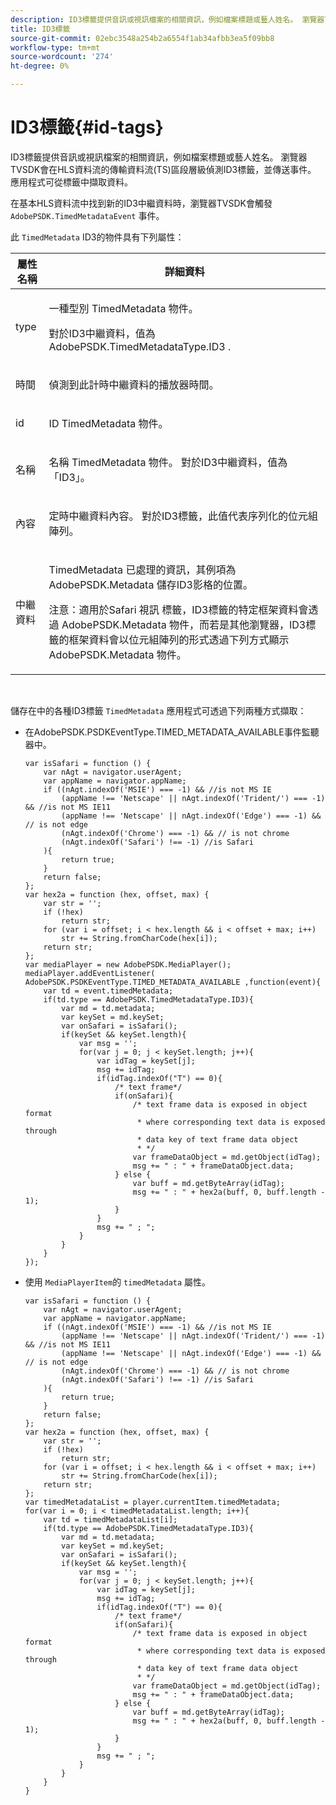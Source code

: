 ```yaml
---
description: ID3標籤提供音訊或視訊檔案的相關資訊，例如檔案標題或藝人姓名。 瀏覽器TVSDK會在HLS資料流的傳輸資料流(TS)區段層級偵測ID3標籤，並傳送事件。 應用程式可從標籤中擷取資料。
title: ID3標籤
source-git-commit: 02ebc3548a254b2a6554f1ab34afbb3ea5f09bb8
workflow-type: tm+mt
source-wordcount: '274'
ht-degree: 0%

---
```


# ID3標籤{#id-tags}

ID3標籤提供音訊或視訊檔案的相關資訊，例如檔案標題或藝人姓名。 瀏覽器TVSDK會在HLS資料流的傳輸資料流(TS)區段層級偵測ID3標籤，並傳送事件。 應用程式可從標籤中擷取資料。

在基本HLS資料流中找到新的ID3中繼資料時，瀏覽器TVSDK會觸發 `AdobePSDK.TimedMetadataEvent` 事件。

此 `TimedMetadata` ID3的物件具有下列屬性：

<table id="table_6C61886187FB44B4B9821E4B00200018"> 
 <thead> 
  <tr> 
   <th colname="col1" class="entry"> 屬性名稱 </th> 
   <th colname="col2" class="entry"> 詳細資料 </th> 
  </tr> 
 </thead>
 <tbody> 
  <tr> 
   <td colname="col1"> <p> <span class="codeph"> type </span> </p> </td> 
   <td colname="col2"> <p>一種型別 <span class="codeph"> TimedMetadata </span> 物件。 </p> <p>對於ID3中繼資料，值為 <span class="codeph"> AdobePSDK.TimedMetadataType.ID3 </span>. </p> </td> 
  </tr> 
  <tr> 
   <td colname="col1"> <p> <span class="codeph"> 時間 </span> </p> </td> 
   <td colname="col2"> <p> 偵測到此計時中繼資料的播放器時間。 </p> </td> 
  </tr> 
  <tr> 
   <td colname="col1"> <p> <span class="codeph"> id </span> </p> </td> 
   <td colname="col2"> <p>ID <span class="codeph"> TimedMetadata </span> 物件。 </p> </td> 
  </tr> 
  <tr> 
   <td colname="col1"> <p> <span class="codeph"> 名稱 </span> </p> </td> 
   <td colname="col2"> <p>名稱 <span class="codeph"> TimedMetadata </span> 物件。 對於ID3中繼資料，值為「ID3」。 </p> </td> 
  </tr> 
  <tr> 
   <td colname="col1"> <p> <span class="codeph"> 內容 </span> </p> </td> 
   <td colname="col2"> <p>定時中繼資料內容。 對於ID3標籤，此值代表序列化的位元組陣列。 </p> </td> 
  </tr> 
  <tr> 
   <td colname="col1"> <p> <span class="codeph"> 中繼資料 </span> </p> </td> 
   <td colname="col2"> <p> <span class="codeph"> TimedMetadata </span> 已處理的資訊，其例項為 <span class="codeph"> AdobePSDK.Metadata </span> 儲存ID3影格的位置。 </p> <p> <p>注意：適用於Safari <span class="codeph"> 視訊 </span> 標籤，ID3標籤的特定框架資料會透過 <span class="codeph"> AdobePSDK.Metadata </span> 物件，而若是其他瀏覽器，ID3標籤的框架資料會以位元組陣列的形式透過下列方式顯示 <span class="codeph"> AdobePSDK.Metadata </span> 物件。 </p> </p> </td> 
  </tr> 
 </tbody> 
</table>

&#x200B;

儲存在中的各種ID3標籤 `TimedMetadata` 應用程式可透過下列兩種方式擷取：

* 在AdobePSDK.PSDKEventType.TIMED_METADATA_AVAILABLE事件監聽器中。

  ```
  var isSafari = function () { 
      var nAgt = navigator.userAgent; 
      var appName = navigator.appName; 
      if ((nAgt.indexOf('MSIE') === -1) && //is not MS IE 
          (appName !== 'Netscape' || nAgt.indexOf('Trident/') === -1) && //is not MS IE11 
          (appName !== 'Netscape' || nAgt.indexOf('Edge') === -1) && // is not edge 
          (nAgt.indexOf('Chrome') === -1) && // is not chrome 
          (nAgt.indexOf('Safari') !== -1) //is Safari 
      ){ 
          return true; 
      } 
      return false; 
  }; 
  var hex2a = function (hex, offset, max) { 
      var str = ''; 
      if (!hex) 
          return str; 
      for (var i = offset; i < hex.length && i < offset + max; i++) 
          str += String.fromCharCode(hex[i]); 
      return str; 
  }; 
  var mediaPlayer = new AdobePSDK.MediaPlayer(); 
  mediaPlayer.addEventListener( AdobePSDK.PSDKEventType.TIMED_METADATA_AVAILABLE ,function(event){ 
      var td = event.timedMetadata; 
      if(td.type == AdobePSDK.TimedMetadataType.ID3){ 
          var md = td.metadata; 
          var keySet = md.keySet; 
          var onSafari = isSafari(); 
          if(keySet && keySet.length){ 
              var msg = ''; 
              for(var j = 0; j < keySet.length; j++){ 
                  var idTag = keySet[j]; 
                  msg += idTag; 
                  if(idTag.indexOf("T") == 0){ 
                      /* text frame*/ 
                      if(onSafari){ 
                          /* text frame data is exposed in object format 
                           * where corresponding text data is exposed through 
                           * data key of text frame data object 
                           * */ 
                          var frameDataObject = md.getObject(idTag); 
                          msg += " : " + frameDataObject.data; 
                      } else { 
                          var buff = md.getByteArray(idTag); 
                          msg += " : " + hex2a(buff, 0, buff.length - 1); 
                      } 
                  } 
                  msg += " ; "; 
              } 
          } 
      } 
  }); 
  ```

* 使用 `MediaPlayerItem`的 `timedMetadata` 屬性。

  ```
  var isSafari = function () { 
      var nAgt = navigator.userAgent; 
      var appName = navigator.appName; 
      if ((nAgt.indexOf('MSIE') === -1) && //is not MS IE 
          (appName !== 'Netscape' || nAgt.indexOf('Trident/') === -1) && //is not MS IE11 
          (appName !== 'Netscape' || nAgt.indexOf('Edge') === -1) && // is not edge 
          (nAgt.indexOf('Chrome') === -1) && // is not chrome 
          (nAgt.indexOf('Safari') !== -1) //is Safari 
      ){ 
          return true; 
      } 
      return false; 
  }; 
  var hex2a = function (hex, offset, max) { 
      var str = ''; 
      if (!hex) 
          return str; 
      for (var i = offset; i < hex.length && i < offset + max; i++) 
          str += String.fromCharCode(hex[i]); 
      return str; 
  }; 
  var timedMetadataList = player.currentItem.timedMetadata; 
  for(var i = 0; i < timedMetadataList.length; i++){ 
      var td = timedMetadataList[i]; 
      if(td.type == AdobePSDK.TimedMetadataType.ID3){ 
          var md = td.metadata; 
          var keySet = md.keySet; 
          var onSafari = isSafari(); 
          if(keySet && keySet.length){ 
              var msg = ''; 
              for(var j = 0; j < keySet.length; j++){ 
                  var idTag = keySet[j]; 
                  msg += idTag; 
                  if(idTag.indexOf("T") == 0){ 
                      /* text frame*/ 
                      if(onSafari){ 
                          /* text frame data is exposed in object format 
                           * where corresponding text data is exposed through 
                           * data key of text frame data object 
                           * */ 
                          var frameDataObject = md.getObject(idTag); 
                          msg += " : " + frameDataObject.data; 
                      } else { 
                          var buff = md.getByteArray(idTag); 
                          msg += " : " + hex2a(buff, 0, buff.length - 1); 
                      } 
                  } 
                  msg += " ; "; 
              } 
          } 
      } 
  } 
  ```

